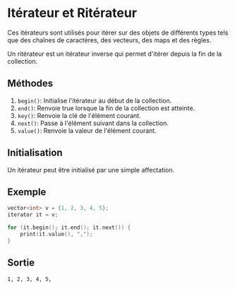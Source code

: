 # Itérateur et Ritérateur

Ces itérateurs sont utilisés pour itérer sur des objets de différents types tels que des chaînes de caractères, des vecteurs, des maps et des règles.

Un ritérateur est un itérateur inverse qui permet d'itérer depuis la fin de la collection.

## Méthodes

1. `begin()`: Initialise l'itérateur au début de la collection.
2. `end()`: Renvoie true lorsque la fin de la collection est atteinte.
3. `key()`: Renvoie la clé de l'élément courant.
4. `next()`: Passe à l'élément suivant dans la collection.
5. `value()`: Renvoie la valeur de l'élément courant.

## Initialisation

Un itérateur peut être initialisé par une simple affectation.

## Exemple

```cpp
vector<int> v = {1, 2, 3, 4, 5};
iterator it = v;

for (it.begin(); it.end(); it.next()) {
    print(it.value(), ",");
}
```

## Sortie

```
1, 2, 3, 4, 5,
```